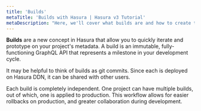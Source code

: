 ```yaml
---
title: 'Builds'
metaTitle: 'Builds with Hasura | Hasura v3 Tutorial'
metaDescription: "Here, we'll cover what builds are and how to create them in Hasura v3."
---
```


**Builds** are a new concept in Hasura that allow you to quickly iterate and prototype on your project's metadata. A
build is an immutable, fully-functioning GraphQL API that represents a milestone in your development cycle.

It may be helpful to think of builds as git commits. Since each is deployed on Hasura DDN, it can be shared with other
users.

Each build is completely independent. One project can have multiple builds, out of which, one is applied to production.
This workflow allows for easier rollbacks on production, and greater collaboration during development.

